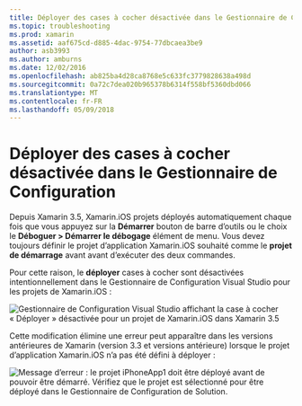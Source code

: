 ```yaml
---
title: Déployer des cases à cocher désactivée dans le Gestionnaire de Configuration
ms.topic: troubleshooting
ms.prod: xamarin
ms.assetid: aaf675cd-d885-4dac-9754-77dbcaea3be9
author: asb3993
ms.author: amburns
ms.date: 12/02/2016
ms.openlocfilehash: ab825ba4d28ca8768e5c633fc3779828638a498d
ms.sourcegitcommit: 0a72c7dea020b965378b6314f558bf5360dbd066
ms.translationtype: MT
ms.contentlocale: fr-FR
ms.lasthandoff: 05/09/2018
---
```

# <a name="deploy-checkboxes-disabled-in-configuration-manager"></a>Déployer des cases à cocher désactivée dans le Gestionnaire de Configuration

Depuis Xamarin 3.5, Xamarin.iOS projets déployés automatiquement chaque fois que vous appuyez sur la **Démarrer** bouton de barre d’outils ou le choix le **Déboguer > Démarrer le débogage** élément de menu. Vous devez toujours définir le projet d’application Xamarin.iOS souhaité comme le **projet de démarrage** avant avant d’exécuter des deux commandes.

Pour cette raison, le **déployer** cases à cocher sont désactivées intentionnellement dans le Gestionnaire de Configuration Visual Studio pour les projets de Xamarin.iOS :

![](deploy-checkboxes-images/configuration.png "Gestionnaire de Configuration Visual Studio affichant la case à cocher « Déployer » désactivée pour un projet de Xamarin.iOS dans Xamarin 3.5")

Cette modification élimine une erreur peut apparaître dans les versions antérieures de Xamarin (version 3.3 et versions antérieure) lorsque le projet d’application Xamarin.iOS n’a pas été défini à déployer :

![](deploy-checkboxes-images/error.png "Message d’erreur : le projet iPhoneApp1 doit être déployé avant de pouvoir être démarré. Vérifiez que le projet est sélectionné pour être déployé dans le Gestionnaire de Configuration de Solution.")
